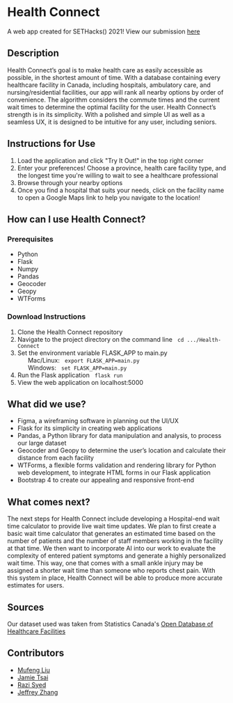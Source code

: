 # Health Connect 

A web app created for SETHacks() 2021!
View our submission [here](https://github.com/razlze/Health-Connect)

## Description

Health Connect’s goal is to make health care as easily accessible as possible, in the shortest amount of time. With a database containing every healthcare facility in Canada, including hospitals, ambulatory care, and nursing/residential facilities, our app will rank all nearby options by order of convenience. The algorithm considers the commute times and the current wait times to determine the optimal facility for the user. Health Connect’s strength is in its simplicity. With a polished and simple UI as well as a seamless UX, it is designed to be intuitive for any user, including seniors. 


## Instructions for Use

1. Load the application and click "Try It Out!" in the top right corner
2. Enter your preferences! Choose a province, health care facility type, and the longest time you're willing to wait to see a healthcare professional 
3. Browse through your nearby options
4. Once you find a hospital that suits your needs, click on the facility name to open a Google Maps link to help you navigate to the location!

## How can I use Health Connect?

### Prerequisites

* Python
* Flask
* Numpy 
* Pandas
* Geocoder
* Geopy 
* WTForms 

### Download Instructions 

1. Clone the Health Connect repository
2. Navigate to the project directory on the command line
  &nbsp;&nbsp;`cd .../Health-Connect`
3. Set the environment variable FLASK_APP to main.py<br>
  &nbsp;&nbsp;&nbsp;&nbsp;&nbsp;&nbsp;Mac/Linux:&nbsp;&nbsp;
  `export FLASK_APP=main.py `<br>
  &nbsp;&nbsp;&nbsp;&nbsp;&nbsp;&nbsp;Windows:&nbsp;&nbsp;
  `set FLASK_APP=main.py `
  4. Run the Flask application
  &nbsp;&nbsp;`flask run`
  5. View the web application on localhost:5000

## What did we use? 

* Figma, a wireframing software in planning out the UI/UX
* Flask for its simplicity in creating web applications 
* Pandas, a Python library for data manipulation and analysis, to process our large dataset
* Geocoder and Geopy to determine the user’s location and calculate their distance from each facility
* WTForms, a flexible forms validation and rendering library for Python web development, to integrate HTML forms in our Flask application
* Bootstrap 4 to create our appealing and responsive front-end

## What comes next? 

The next steps for Health Connect include developing a Hospital-end wait time calculator to provide live wait time updates. We plan to first create a basic wait time calculator that generates an estimated time based on the number of patients and the number of staff members working in the facility at that time. We then want to incorporate AI into our work to evaluate the complexity of entered patient symptoms and generate a highly personalized wait time. This way, one that comes with a small ankle injury may be assigned a shorter wait time than someone who reports chest pain. With this system in place, Health Connect will be able to produce more accurate estimates for users.

## Sources

Our dataset used was taken from Statistics Canada's [Open Database of Healthcare Facilities](https://www.statcan.gc.ca/eng/lode/databases/odhf)

## Contributors 
* [Mufeng Liu](https://github.com/mufengl)
* [Jamie Tsai](https://github.com/JamieTsai1024)
* [Razi Syed](https://github.com/razlze) 
* [Jeffrey Zhang](https://github.com/topcheese044)